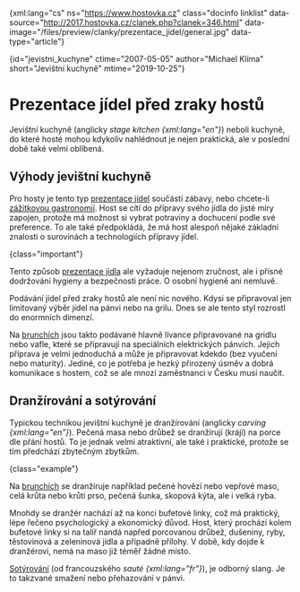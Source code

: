 
{xml:lang="cs" ns="https://www.hostovka.cz" class="docinfo linklist" data-source="http://2017.hostovka.cz/clanek.php?clanek=346.html" data-image="/files/preview/clanky/prezentace_jidel/general.jpg" data-type="article"}

{id="jevistni_kuchyne" ctime="2007-05-05" author="Michael Klíma" short="Jevištní kuchyně" mtime="2019-10-25"}

# Prezentace jídel před zraky hostů

Jevištní kuchyně (anglicky _stage kitchen {xml:lang="en"}_) neboli kuchyně, do které hosté mohou kdykoliv nahlédnout je nejen praktická, ale v poslední době také velmi oblíbená.

## Výhody jevištní kuchyně

Pro hosty je tento typ [prezentace jídel][3] součástí zábavy, nebo chcete-li [zážitkovou gastronomií][4]. Host se cítí do přípravy svého jídla do jisté míry zapojen, protože má možnost si vybrat potraviny a dochucení podle své preference. To ale také předpokládá, že má host alespoň nějaké základní znalosti o surovinách a technologiích přípravy jídel.

{class="important"}

Tento způsob [prezentace jídla][3] ale vyžaduje nejenom zručnost, ale i přísné dodržování hygieny a bezpečnosti práce. O osobní hygieně ani nemluvě.

Podávání jídel před zraky hostů ale není nic nového. Kdysi se připravoval jen limitovaný výběr jídel na pánvi nebo na grilu. Dnes se ale tento styl rozrostl do enormních dimenzí.

Na [brunchích][1] jsou takto podávané hlavně lívance připravované na gridlu nebo vafle, které se připravují na speciálních elektrických pánvích. Jejich příprava je velmi jednoduchá a může je připravovat kdekdo (bez vyučení nebo maturity). Jediné, co je potřeba je hezký přirozený úsměv a dobrá komunikace s hostem, což se ale mnozí zaměstnanci v Česku musí naučit.

## Dranžírování a sotýrování

Typickou technikou jevištní kuchyně je dranžírování (anglicky _carving {xml:lang="en"}_). Pečená masa nebo drůbež se dranžírují (krájí) na porce dle přání hostů. To je jednak velmi atraktivní, ale také i praktické, protože se tím předchází zbytečným zbytkům.

{class="example"}

Na [brunchích][1] se dranžíruje například pečené hovězí nebo vepřové maso, celá krůta nebo krůtí prso, pečená šunka, skopová kýta, ale i velká ryba.

Mnohdy se dranžér nachází až na konci bufetové linky, což má praktický, lépe řečeno psychologický a ekonomický důvod. Host, který prochází kolem bufetové linky si na talíř nandá napřed porcovanou drůbež, dušeniny, ryby, těstovinová a zeleninová jídla a případně přílohy. V době, kdy dojde k dranžérovi, nemá na maso již téměř žádné místo.

[Sotýrování][2] (od francouzského _sauté {xml:lang="fr"}_), je odborný slang. Je to takzvané smažení nebo přehazování v pánvi.

 [1]: /brunch
 [2]: /sotyrovani
 [3]: /prezentace_jidel
 [4]: /modni_pojmy

